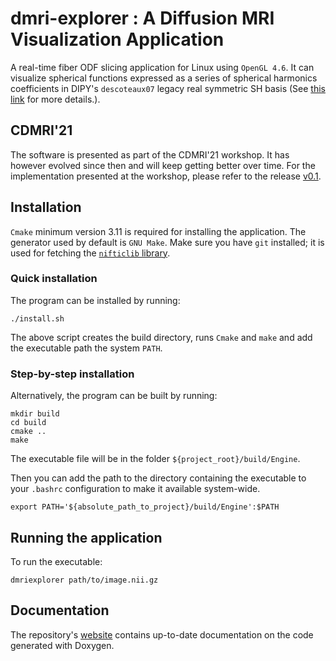 # dmri-explorer : A Diffusion MRI Visualization Application
A real-time fiber ODF slicing application for Linux using `OpenGL 4.6`. It can visualize spherical functions expressed as a series of spherical harmonics coefficients in DIPY's `descoteaux07` legacy real symmetric SH basis (See [this link](https://dipy.org/documentation/1.4.1./theory/sh_basis/) for more details.).

## CDMRI'21
The software is presented as part of the CDMRI'21 workshop. It has however evolved since then and will keep getting better over time. For the implementation presented at the workshop, please refer to the release [v0.1](https://github.com/scilus/dmri-explorer/releases/tag/v0.1).

## Installation

`Cmake` minimum version 3.11 is required for installing the application. The generator used by default is `GNU Make`. Make sure you have `git` installed; it is used for fetching the [`nifticlib` library](https://github.com/NIFTI-Imaging/nifti_clib).


### Quick installation
The program can be installed by running:
```
./install.sh
```
The above script creates the build directory, runs `Cmake` and `make` and add the executable path the system `PATH`.

### Step-by-step installation
Alternatively, the program can be built by running:
```
mkdir build
cd build
cmake ..
make
```

The executable file will be in the folder `${project_root}/build/Engine`.

Then you can add the path to the directory containing the executable to your `.bashrc` configuration to make it available system-wide.

```
export PATH='${absolute_path_to_project}/build/Engine':$PATH
```

## Running the application
To run the executable:
```
dmriexplorer path/to/image.nii.gz
```

## Documentation
The repository's [website](https://scilus.github.io/dmri-explorer/html/index.html) contains up-to-date documentation on the code generated with Doxygen.
